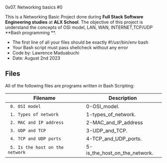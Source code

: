 0x07. Networking basics #0

This is a Networking Basic Project done during **Full Stack Software Engineering studies** at **ALX School**. The objective of this project is understand the concepts of OSI model, LAN, WAN, INTERNET,TCP/UDP **Bash programming **.

* The first line of all your files should be exactly #!/usr/bin/env bash
* Your Bash script must pass shellcheck without any error
* Code by: Lawrence Maduabuchi
* Date: August 2nd 2023




## Files
All of the following files are programs written in Bash Scripting:

| Filename | Description |
| -------- | ----------- |
| ` 0. OSI model`| 0-OSI_model.|
| ` 1. Types of network` | 1-types_of_network.|
| ` 2. MAC and IP address` | 2-MAC_and_IP_address|
| ` 3. UDP and TCP` | 3-UDP_and_TCP.|
| ` 4. TCP and UDP ports` | 4-TCP_and_UDP_ports.|
| ` 5. Is the host on the network` | 5-is_the_host_on_the_network.|
